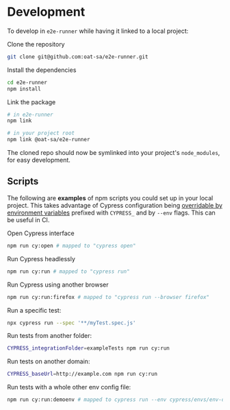 # Development

To develop in `e2e-runner` while having it linked to a local project:

Clone the repository

```sh
git clone git@github.com:oat-sa/e2e-runner.git
```

Install the dependencies

```sh
cd e2e-runner
npm install
```

Link the package

```sh
# in e2e-runner
npm link

# in your project root
npm link @oat-sa/e2e-runner
```

The cloned repo should now be symlinked into your project's `node_modules`, for easy development.

## Scripts

<a name="#scripts"></a>

The following are **examples** of npm scripts you could set up in your local project. This takes advantage of Cypress configuration being [overridable by environment variables](https://docs.cypress.io/guides/guides/environment-variables.html) prefixed with `CYPRESS_` and by `--env` flags. This can be useful in CI.

Open Cypress interface

```sh
npm run cy:open # mapped to "cypress open"
```

Run Cypress headlessly

```sh
npm run cy:run # mapped to "cypress run"
```

Run Cypress using another browser

```sh
npm run cy:run:firefox # mapped to "cypress run --browser firefox"
```

Run a specific test:

```sh
npx cypress run --spec '**/myTest.spec.js'
```

Run tests from another folder:

```sh
CYPRESS_integrationFolder=exampleTests npm run cy:run
```

Run tests on another domain:

```sh
CYPRESS_baseUrl=http://example.com npm run cy:run
```

Run tests with a whole other env config file:

```sh
npm run cy:run:demoenv # mapped to cypress run --env cypress/envs/env-demo.json
```
